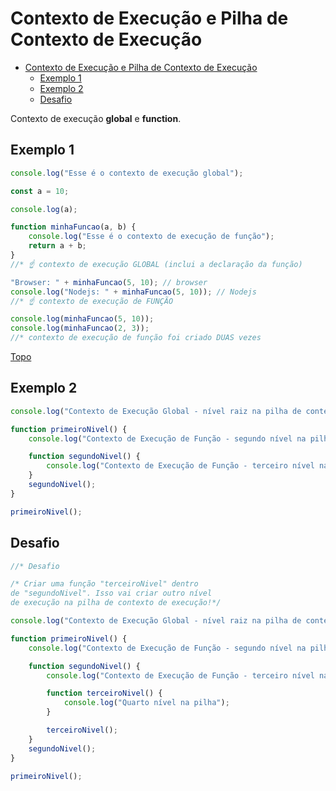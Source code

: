 # Contexto de Execução e Pilha de Contexto de Execução

- [Contexto de Execução e Pilha de Contexto de Execução](#contexto-de-execução-e-pilha-de-contexto-de-execução)
  - [Exemplo 1](#exemplo-1)
  - [Exemplo 2](#exemplo-2)
  - [Desafio](#desafio)

Contexto de execução **global** e **function**.

## Exemplo 1

```js
console.log("Esse é o contexto de execução global");

const a = 10;

console.log(a);

function minhaFuncao(a, b) {
	console.log("Esse é o contexto de execução de função");
	return a + b;
}
//* ☝ contexto de execução GLOBAL (inclui a declaração da função)

"Browser: " + minhaFuncao(5, 10); // browser
console.log("Nodejs: " + minhaFuncao(5, 10)); // Nodejs
//* ☝ contexto de execução de FUNÇÃO

console.log(minhaFuncao(5, 10));
console.log(minhaFuncao(2, 3));
//* contexto de execução de função foi criado DUAS vezes
```

[Topo](#contexto-de-execução-e-pilha-de-contexto-de-execução)

## Exemplo 2

```js
console.log("Contexto de Execução Global - nível raiz na pilha de contexto de execução");

function primeiroNivel() {
	console.log("Contexto de Execução de Função - segundo nível na pilha");

	function segundoNivel() {
		console.log("Contexto de Execução de Função - terceiro nível na pilha");
	}
	segundoNivel();
}

primeiroNivel();
```

## Desafio

```js
//* Desafio

/* Criar uma função "terceiroNivel" dentro
de "segundoNivel". Isso vai criar outro nível
de execução na pilha de contexto de execução!*/

console.log("Contexto de Execução Global - nível raiz na pilha de contexto de execução");

function primeiroNivel() {
	console.log("Contexto de Execução de Função - segundo nível na pilha");

	function segundoNivel() {
		console.log("Contexto de Execução de Função - terceiro nível na pilha");

		function terceiroNivel() {
			console.log("Quarto nível na pilha");
		}

		terceiroNivel();
	}
	segundoNivel();
}

primeiroNivel();
```


<!-- ## Global Execution Context

## Function Execution Context -->
